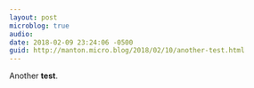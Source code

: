 ```yaml
---
layout: post
microblog: true
audio: 
date: 2018-02-09 23:24:06 -0500
guid: http://manton.micro.blog/2018/02/10/another-test.html
---
```

Another **test**.
